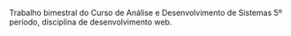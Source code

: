 Trabalho bimestral do Curso de Análise e Desenvolvimento de Sistemas 5º período, disciplina de desenvolvimento web.
